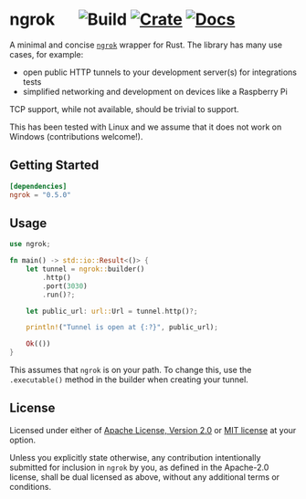 # ngrok &emsp; ![Build] [![Crate]](https://crates.io/crates/ngrok) [![Docs]](https://docs.rs/ngrok/)

[build]: https://github.com/nkconnor/ngrok/workflows/tests/badge.svg
[crate]: https://img.shields.io/crates/v/ngrok
[docs]: https://docs.rs/ngrok/badge.svg

A minimal and concise [`ngrok`](https://ngrok.com/) wrapper for Rust. The library has many use cases, for example:
- open public HTTP tunnels to your development server(s) for integrations tests
- simplified networking and development on devices like a Raspberry Pi

TCP support, while not available, should be trivial to support.

This has been tested with Linux and we assume that it does not work on Windows (contributions
welcome!).

## Getting Started

```toml
[dependencies]
ngrok = "0.5.0"
```

## Usage

```rust
use ngrok;

fn main() -> std::io::Result<()> {
    let tunnel = ngrok::builder()
        .http()
        .port(3030)
        .run()?;

    let public_url: url::Url = tunnel.http()?;

    println!("Tunnel is open at {:?}", public_url);

    Ok(())
}
```

This assumes that `ngrok` is on your path. To change this, use the `.executable()` method in the builder when
creating your tunnel.

## License

Licensed under either of <a href="LICENSE-APACHE">Apache License, Version
2.0</a> or <a href="LICENSE-MIT">MIT license</a> at your option.

Unless you explicitly state otherwise, any contribution intentionally submitted
for inclusion in `ngrok` by you, as defined in the Apache-2.0 license, shall be
dual licensed as above, without any additional terms or conditions.
